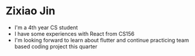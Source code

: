 # Zixiao Jin
- I'm a 4th year CS student
- I have some experiences with React from CS156
- I'm looking forward to learn about flutter and continue practicing team based coding project this quarter
